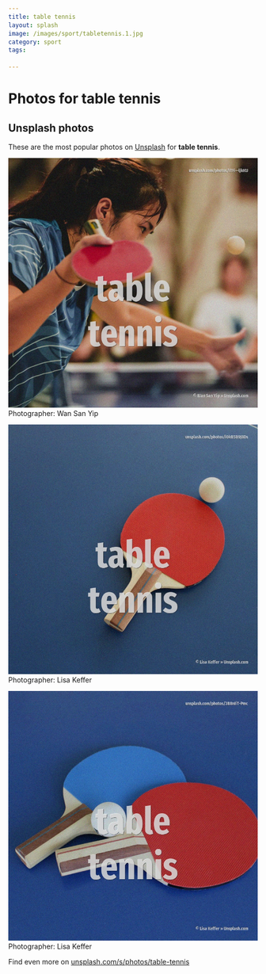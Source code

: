 ```yaml
---
title: table tennis
layout: splash
image: /images/sport/tabletennis.1.jpg
category: sport
tags:

---
```

# Photos for table tennis
 
## Unsplash photos
These are the most popular photos on [Unsplash](https://unsplash.com) for **table tennis**.
 
![table tennis](/images/sport/tabletennis.1.jpg)
Photographer:  Wan San Yip
 
![table tennis](/images/sport/tabletennis.2.jpg)
Photographer:  Lisa Keffer
 
![table tennis](/images/sport/tabletennis.3.jpg)
Photographer:  Lisa Keffer
 
Find even more on [unsplash.com/s/photos/table-tennis](https://unsplash.com/s/photos/table-tennis)
 
